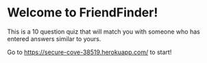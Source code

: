 # Welcome to FriendFinder!

This is a 10 question quiz that will match you with someone who has entered answers similar to yours.

Go to https://secure-cove-38519.herokuapp.com/ to start!
